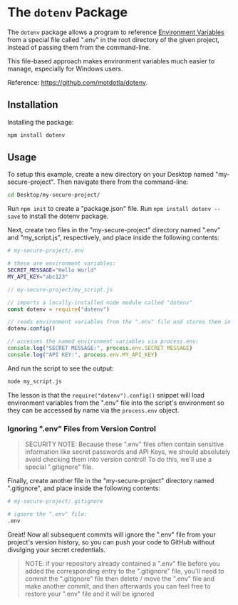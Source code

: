 # The `dotenv` Package

The `dotenv` package allows a program to reference [Environment Variables](/notes/environment-variables.md) from a special file called ".env" in the root directory of the given project, instead of passing them from the command-line.

This file-based approach makes environment variables much easier to manage, especially for Windows users.

Reference: https://github.com/motdotla/dotenv.

## Installation

Installing the package:

```sh
npm install dotenv
```

## Usage


To setup this example, create a new directory on your Desktop named "my-secure-project". Then navigate there from the command-line:

```sh
cd Desktop/my-secure-project/
```

Run `npm init` to create a "package.json" file. Run `npm install dotenv --save` to install the dotenv package.

Next, create two files in the "my-secure-project" directory named ".env" and "my_script.js", respectively, and place inside the following contents:

```sh
# my-secure-project/.env

# these are environment variables:
SECRET_MESSAGE="Hello World"
MY_API_KEY="abc123"
```

```js
// my-secure-project/my_script.js

// imports a locally-installed node module called "dotenv"
const dotenv = require("dotenv")

// reads environment variables from the ".env" file and stores them in `process.env`
dotenv.config()

// accesses the named environment variables via process.env:
console.log("SECRET MESSAGE:", process.env.SECRET_MESSAGE)
console.log("API KEY:", process.env.MY_API_KEY)
```

And run the script to see the output:

```sh
node my_script.js
```

The lesson is that the `require("dotenv").config()` snippet will load environment variables from the ".env" file into the  script's environment so they can be accessed by name via the `process.env` object.

### Ignoring ".env" Files from Version Control

> SECURITY NOTE: Because these ".env" files often contain sensitive information like secret passwords and API Keys, we should absolutely avoid checking them into version control! To do this, we'll use a special ".gitignore" file.

Finally, create another file in the "my-secure-project" directory named ".gitignore", and place inside the following contents:

```sh
# my-secure-project/.gitignore

# ignore the ".env" file:
.env

```

Great! Now all subsequent commits will ignore the ".env" file from your project's version history, so you can push your code to GitHub without divulging your secret credentials.

> NOTE: if your repository already contained a ".env" file before you added the corresponding entry to the ".gitignore" file, you'll need to commit the ".gitignore" file then delete / move the ".env" file and make another commit, and then afterwards you can feel free to restore your ".env" file and it will be ignored

